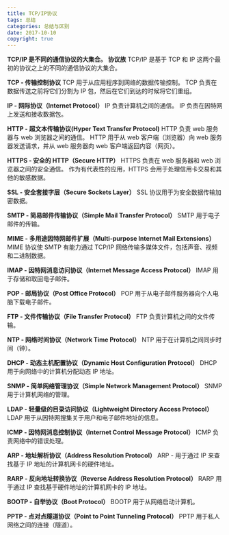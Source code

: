 ```yaml
---
title: TCP/IP协议
tags: 总结
categories: 总结与区别
date: 2017-10-10
copyright: true
---
```


**TCP/IP 是不同的通信协议的大集合。**
**协议族**
TCP/IP 是基于 TCP 和 IP 这两个最初的协议之上的不同的通信协议的大集合。

**TCP - 传输控制协议**
TCP 用于从应用程序到网络的数据传输控制。
TCP 负责在数据传送之前将它们分割为 IP 包，然后在它们到达的时候将它们重组。

**IP - 网际协议（Internet Protocol）**
IP 负责计算机之间的通信。
IP 负责在因特网上发送和接收数据包。

**HTTP - 超文本传输协议(Hyper Text Transfer Protocol)**
HTTP 负责 web 服务器与 web 浏览器之间的通信。
HTTP 用于从 web 客户端（浏览器）向 web 服务器发送请求，并从 web 服务器向 web 客户端返回内容（网页）。

**HTTPS - 安全的 HTTP（Secure HTTP）**
HTTPS 负责在 web 服务器和 web 浏览器之间的安全通信。
作为有代表性的应用，HTTPS 会用于处理信用卡交易和其他的敏感数据。

**SSL - 安全套接字层（Secure Sockets Layer）**
SSL 协议用于为安全数据传输加密数据。

**SMTP - 简易邮件传输协议（Simple Mail Transfer Protocol）**
SMTP 用于电子邮件的传输。

**MIME - 多用途因特网邮件扩展（Multi-purpose Internet Mail Extensions）**
MIME 协议使 SMTP 有能力通过 TCP/IP 网络传输多媒体文件，包括声音、视频和二进制数据。

**IMAP - 因特网消息访问协议（Internet Message Access Protocol）**
IMAP 用于存储和取回电子邮件。

**POP - 邮局协议（Post Office Protocol）**
POP 用于从电子邮件服务器向个人电脑下载电子邮件。

**FTP - 文件传输协议（File Transfer Protocol）**
FTP 负责计算机之间的文件传输。

**NTP - 网络时间协议（Network Time Protocol）**
NTP 用于在计算机之间同步时间（钟）。

**DHCP - 动态主机配置协议（Dynamic Host Configuration Protocol）**
DHCP 用于向网络中的计算机分配动态 IP 地址。

**SNMP - 简单网络管理协议（Simple Network Management Protocol）**
SNMP 用于计算机网络的管理。

**LDAP - 轻量级的目录访问协议（Lightweight Directory Access Protocol）**
LDAP 用于从因特网搜集关于用户和电子邮件地址的信息。


**ICMP - 因特网消息控制协议（Internet Control Message Protocol）**
ICMP 负责网络中的错误处理。

**ARP - 地址解析协议（Address Resolution Protocol）**
ARP - 用于通过 IP 来查找基于 IP 地址的计算机网卡的硬件地址。

**RARP - 反向地址转换协议（Reverse Address Resolution Protocol）**
RARP 用于通过 IP 查找基于硬件地址的计算机网卡的 IP 地址。

**BOOTP - 自举协议（Boot Protocol）**
BOOTP 用于从网络启动计算机。

**PPTP - 点对点隧道协议（Point to Point Tunneling Protocol）**
PPTP 用于私人网络之间的连接（隧道）。